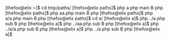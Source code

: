 [thefox@elix ~]$ cd tmp/paths/
[thefox@elix paths]$ php a.php 
main B php
[thefox@elix paths]$ php aa.php 
main B php
[thefox@elix paths]$ php a/a.php 
main B php
[thefox@elix paths]$ cd a/
[thefox@elix a]$ php ../a.php 
sub B php
[thefox@elix a]$ php ../aa.php 
sub B php
[thefox@elix a]$ php ../a/a.php 
sub B php
[thefox@elix a]$ php ../a.php 
sub B php
[thefox@elix a]$ 
